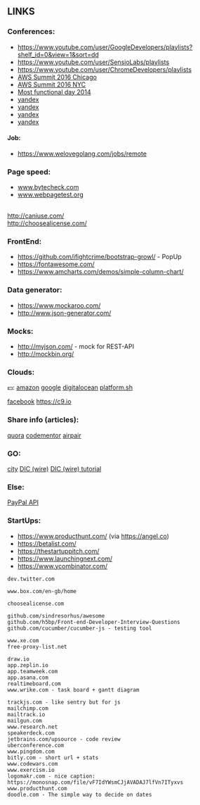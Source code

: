 LINKS
-

### Conferences:

* https://www.youtube.com/user/GoogleDevelopers/playlists?shelf_id=0&view=1&sort=dd
* https://www.youtube.com/user/SensioLabs/playlists
* https://www.youtube.com/user/ChromeDevelopers/playlists
* [AWS Summit 2016 Chicago](https://www.youtube.com/watch?v=Jvg_SsNyR00&list=PLhr1KZpdzukc2_5o7YTT7e2dlKBEKR1ez)
* [AWS Summit 2016 NYC](https://www.youtube.com/watch?v=b7yqd7z1RBQ&t=29s)
* [Most functional day 2014](http://frameworksdays.com/event/most-functional-day/page/program)
* [yandex](http://habrahabr.ru/company/yandex/blog/208120/)
* [yandex](http://habrahabr.ru/company/yandex/blog/208244/)
* [yandex](http://shad.yandex.ru/lectures/)
* [yandex](http://shad.yandex.ru/lectures/algorithms.xml)

#### Job:

* https://www.welovegolang.com/jobs/remote

### Page speed:

* www.bytecheck.com
* www.webpagetest.org

<br> http://caniuse.com/
<br> http://choosealicense.com/

### FrontEnd:

* https://github.com/ifightcrime/bootstrap-growl/ - PopUp
* https://fontawesome.com/
* https://www.amcharts.com/demos/simple-column-chart/

### Data generator:

* https://www.mockaroo.com/
* http://www.json-generator.com/

### Mocks:

* http://myjson.com/ - mock for REST-API
* http://mockbin.org/

### Clouds:

💵:
[amazon](https://aws.amazon.com/)
[google](https://cloud.google.com/)
[digitalocean](https://www.digitalocean.com/)
[platform.sh](https://platform.sh/)

[facebook](https://code.facebook.com/projects/)
https://c9.io

### Share info (articles):

[quora](https://www.quora.com/)
[codementor](https://www.codementor.io/)
[airpair](https://www.airpair.com/)

### GO:

[city](https://go-city.github.io/#/github.com/cn007b/monitoring)
[DIC (wire)](https://github.com/google/go-cloud/tree/master/wire)
[DIC (wire) tutorial](https://github.com/google/go-cloud/tree/master/samples/wire)

### Else:

[PayPal API](https://developer.paypal.com/docs/api/)

### StartUps:

* https://www.producthunt.com/ (via https://angel.co)
* https://betalist.com/
* https://thestartuppitch.com/
* https://www.launchingnext.com/
* https://www.ycombinator.com/

````
dev.twitter.com

www.box.com/en-gb/home

choosealicense.com

github.com/sindresorhus/awesome
github.com/h5bp/Front-end-Developer-Interview-Questions
github.com/cucumber/cucumber-js - testing tool

www.xe.com
free-proxy-list.net

draw.io
app.zeplin.io
app.teamweek.com
app.asana.com
realtimeboard.com
www.wrike.com - task board + gantt diagram

trackjs.com - like sentry but for js
mailchimp.com
mailtrack.io
mailgun.com
www.research.net
speakerdeck.com
jetbrains.com/upsource - code review
uberconference.com
www.pingdom.com
bitly.com - short url + stats
www.codewars.com
www.exercism.io
logomakr.com - nice caption: https://monosnap.com/file/vF7IdYWsmCJjAVADAJ7lfVn7ITyxvs
www.producthunt.com
doodle.com - The simple way to decide on dates
````
